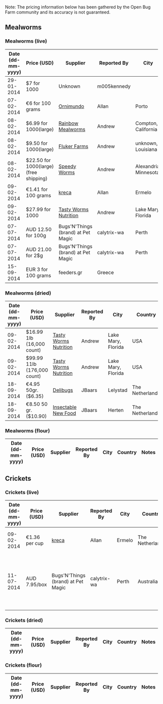 Note: The pricing information below has been gathered by the Open Bug Farm community and its accuracy is not guaranteed.

## Mealworms

### Mealworms (live)
Date (dd-mm-yyyy)|Price (USD)|Supplier|Reported By|City|Country|Notes|
-----------------|-----------|--------|-----------|----|-------|-----|
29-01-2014|$7 for 1000|Unknown|m005kennedy|||From forum http://forum.openbugfarm.com/index.php?p=/discussion/50/retail-price-of-insect
07-02-2014|€6 for 100 grams|[Ornimundo](http://www.ornimundo.com/)|Allan|Porto|Portugal
08-02-2014|$6.99 for 1000(large)|[Rainbow Mealworms](http://www.rainbowmealworms.com)|Andrew|Compton, California|USA
08-02-2014|$9.50 for 1000(large)|[Fluker Farms](http://www.flukerfarms.com)|Andrew|unknown, Louisiana|USA
08-02-2014|$22.50 for 1000(large) (free shipping)|[Speedy Worms](http://www.http://shop.speedyworm.com/)|Andrew|Alexandria, Minnesota|USA
09-02-2014|€1.41 for 100 grams|[kreca](http://www.kreca.eu/)|Allan|Ermelo|The Netherlands|The price does not include shipping
09-02-2014|$27.99 for 1000|[Tasty Worms Nutrition](http://tastyworms.com/insects/live-insects/live-feeder-insects-en/)|Andrew|Lake Mary, Florida|USA|includes "free" next day air shipping
07-07-2014|AUD 12.50 for 100g|Bugs'N'Things (brand) at Pet Magic|calytrix-wa|Perth|Australia
07-07-2014|AUD 21.00 for 2$g|Bugs'N'Things (brand) at Pet Magic|calytrix-wa|Perth|Australia
15-09-2014|EUR 3 for 100 grams|feeders.gr| Greece


### Mealworms (dried)
Date (dd-mm-yyyy)|Price (USD)|Supplier|Reported By|City|Country|Notes|
-----------------|-----------|--------|-----------|----|-------|-----|
09-02-2014|$16.99 1lb (16,000 count)|[Tasty Worms Nutrition](http://tastyworms.com/insects/dried-insects/dried-mealworms-en/)|Andrew|Lake Mary, Florida|USA
09-02-2014|$99.99 11lb (176,000 count)|[Tasty Worms Nutrition](http://tastyworms.com/insects/dried-insects/dried-mealworms-en/)|Andrew|Lake Mary, Florida|USA
18-09-2014|€4.95 50gr. ($6.35)|[Delibugs](http://www.delibugs.nl/Webwinkel-Product-66819971/DeliBugs-Tribolos-eetbare-meelwormen.html)|JBaars|Lelystad|The Netherlands
18-09-2014|€8.50  50 gr. ($10.90)|[Insectable New Food](http://www.insectable.nl/eetbare-insecten-tenebrios-meelwormen)|JBaars|Herten|The Netherlands

### Mealworms (flour)
Date (dd-mm-yyyy)|Price (USD)|Supplier|Reported By|City|Country|Notes|
-----------------|-----------|--------|-----------|----|-------|-----|

## Crickets

### Crickets (live)
Date (dd-mm-yyyy)|Price (USD)|Supplier|Reported By|City|Country|Notes|
-----------------|-----------|--------|-----------|----|-------|-----|
09-02-2014|€1.36 per cup|[kreca](http://www.kreca.eu/)|Allan|Ermelo|The Netherlands|The price does not include shipping
11-07-2014|AUD 7.95/box|Bugs'N'Things (brand) at Pet Magic|calytrix-wa|Perth|Australia|box contains 120 "tiny", 75 "small", 50 "medium" OR 30 "large".

### Crickets (dried)
Date (dd-mm-yyyy)|Price (USD)|Supplier|Reported By|City|Country|Notes|
-----------------|-----------|--------|-----------|----|-------|-----|

### Crickets (flour)
Date (dd-mm-yyyy)|Price (USD)|Supplier|Reported By|City|Country|Notes|
-----------------|-----------|--------|-----------|----|-------|-----|